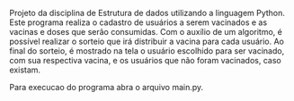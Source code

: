Projeto da disciplina de Estrutura de dados utilizando a linguagem Python.
Este programa realiza o cadastro de usuários a serem vacinados e as vacinas e doses que serão consumidas.
Com o auxílio de um algoritmo, é possível realizar o sorteio que irá distribuir a vacina para cada usuário.
Ao final do sorteio, é mostrado na tela o usuário escolhido para ser vacinado, com sua respectiva vacina, e os usuários que não foram vacinados, caso existam.

Para execucao do programa abra o arquivo main.py.
